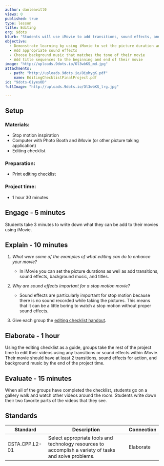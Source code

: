 ```yaml
---
author: danleavitt0
views: 0
published: true
type: lesson
title: Editing
org: 9dots
blurb: "Students will use iMovie to add transitions, sound effects, and background music to make their movies come to life."
objective: 
  - Demonstrate learning by using iMovie to set the picture duration and add transitions
  - Add appropriate sound effects
  - Choose background music that matches the tone of their movie
  - Add title sequences to the beginning and end of their movie
image: "http://uploads.9dots.io/Ol3wbKS_md.jpg"
attachments: 
  - path: "http://uploads.9dots.io/OiyhygK.pdf"
    name: EditingChecklistFinalProject.pdf
id: "9dots-OiyesOD"
fullImage: "http://uploads.9dots.io/Ol3wbKS_lrg.jpg"

---
```


## Setup

### Materials:

- Stop motion inspiration
- Computer with Photo Booth and iMovie (or other picture taking application)
- Editing checklist

### Preparation:

- Print editing checklist

### Project time:

- 1 hour 30 minutes
    
## Engage - 5 minutes
Students take 3 minutes to write down what they can be add to their movies using iMovie.

## Explain - 10 minutes

1. _What were some of the examples of what editing can do to enhance your movie?_
	- In iMovie you can set the picture durations as well as add transitions, sound effects, background music, and titles.

2. _Why are sound effects important for a stop motion movie?_
	- Sound effects are particularly important for stop motion because there is no sound recorded while taking the pictures. This means that it can be a little boring to watch a stop motion without proper sound effects.

4. Give each group the [editing checklist handout](http://uploads.9dots.io/OiyhygK.pdf).

## Elaborate - 1 hour
Using the editing checklist as a guide, groups take the rest of the project time to edit their videos using any transitions or sound effects within iMovie. Their movie should have at least 2 transitions, sound effects for action, and background music by the end of the project time.

## Evaluate - 15 minutes
When all of the groups have completed the checklist, students go on a gallery walk and watch other videos around the room. Students write down their two favorite parts of the videos that they see.

## Standards

Standard | Description | Connection
-------- | ----------- | ----------
CSTA.CPP.L2-01 | Select appropriate tools and technology resources to accomplish a variety of tasks and solve problems. | Elaborate
